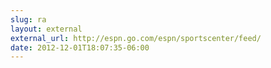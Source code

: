 ```yaml
---
slug: ra
layout: external
external_url: http://espn.go.com/espn/sportscenter/feed/
date: 2012-12-01T18:07:35-06:00
---
```

